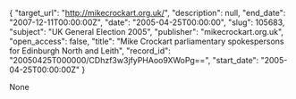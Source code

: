 {
  "target_url": "http://mikecrockart.org.uk/", 
  "description": null, 
  "end_date": "2007-12-11T00:00:00Z", 
  "date": "2005-04-25T00:00:00", 
  "slug": 105683, 
  "subject": "UK General Election 2005", 
  "publisher": "mikecrockart.org.uk", 
  "open_access": false, 
  "title": "Mike Crockart parliamentary spokespersons for Edinburgh North and Leith", 
  "record_id": "20050425T000000/CDhzf3w3jfyPHAoo9XWoPg==", 
  "start_date": "2005-04-25T00:00:00Z"
}

None